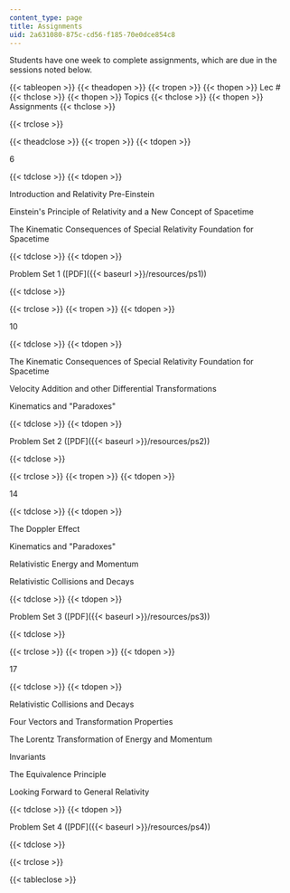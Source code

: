 ```yaml
---
content_type: page
title: Assignments
uid: 2a631080-875c-cd56-f185-70e0dce854c8
---
```


Students have one week to complete assignments, which are due in the sessions noted below.

{{< tableopen >}}
{{< theadopen >}}
{{< tropen >}}
{{< thopen >}}
Lec #
{{< thclose >}}
{{< thopen >}}
Topics
{{< thclose >}}
{{< thopen >}}
Assignments
{{< thclose >}}

{{< trclose >}}

{{< theadclose >}}
{{< tropen >}}
{{< tdopen >}}


6


{{< tdclose >}}
{{< tdopen >}}


Introduction and Relativity Pre-Einstein

Einstein's Principle of Relativity and a New Concept of Spacetime

The Kinematic Consequences of Special Relativity Foundation for Spacetime


{{< tdclose >}}
{{< tdopen >}}


Problem Set 1 ([PDF]({{< baseurl >}}/resources/ps1))


{{< tdclose >}}

{{< trclose >}}
{{< tropen >}}
{{< tdopen >}}


10


{{< tdclose >}}
{{< tdopen >}}


The Kinematic Consequences of Special Relativity Foundation for Spacetime

Velocity Addition and other Differential Transformations

Kinematics and "Paradoxes"


{{< tdclose >}}
{{< tdopen >}}


Problem Set 2 ([PDF]({{< baseurl >}}/resources/ps2))


{{< tdclose >}}

{{< trclose >}}
{{< tropen >}}
{{< tdopen >}}


14


{{< tdclose >}}
{{< tdopen >}}


The Doppler Effect

Kinematics and "Paradoxes"

Relativistic Energy and Momentum

Relativistic Collisions and Decays


{{< tdclose >}}
{{< tdopen >}}


Problem Set 3 ([PDF]({{< baseurl >}}/resources/ps3))


{{< tdclose >}}

{{< trclose >}}
{{< tropen >}}
{{< tdopen >}}


17


{{< tdclose >}}
{{< tdopen >}}


Relativistic Collisions and Decays

Four Vectors and Transformation Properties

The Lorentz Transformation of Energy and Momentum

Invariants

The Equivalence Principle

Looking Forward to General Relativity


{{< tdclose >}}
{{< tdopen >}}


Problem Set 4 ([PDF]({{< baseurl >}}/resources/ps4))


{{< tdclose >}}

{{< trclose >}}

{{< tableclose >}}